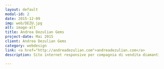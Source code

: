 ```yaml
---
layout: default
modal-id: 2
date: 2015-12-09
img: web/DEZU.jpg
alt: image-alt
title: Andrea Dezulian Gems
project-date: Mai 2015
client: Andrea Dezulian Gems
category: webdesign
link: <a href="http://andreadezulian.com">andreadezulian.com</a>
description: Sito internet responsive per compagnia di vendita diamanti. Design flate intuitivo, progettato per una navigazione veloce. Sito internet <a class="post-a" href="http://andreadezulian.com">Andrea Dezulian Gems</a>.

---
```

